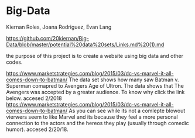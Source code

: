 # Big-Data
Kiernan Roles, Joana Rodriguez, Evan Lang

https://github.com/20kiernan/Big-Data/blob/master/potential%20data%20sets/Links.md%20(1).md


the purpose of this project is to create a website using big data and other codes.

https://www.marketstrategies.com/blog/2015/03/dc-vs-marvel-it-all-comes-down-to-batman/
The data set shows how many saw Batman v. Superman comapred to Avengers Age of Ultron. The data shows that The Avengers was accepted by a greater audience. To know why click the link below. accesed 2/2018
https://www.marketstrategies.com/blog/2015/03/dc-vs-marvel-it-all-comes-down-to-batman/
As you can see while its not a comlepte blowout vierwers seem to like Marvel and its because they feel a more personal connection to the actors and the hereos they play (usually through comedic humor). accesed 2/20/18.
